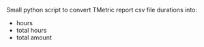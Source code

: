 Small python script to convert TMetric report csv file durations into:
* hours
* total hours
* total amount